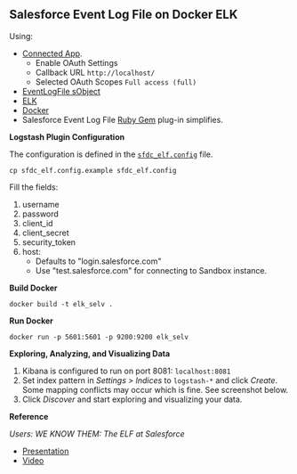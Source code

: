 ## Salesforce Event Log File on Docker ELK

Using:

* [Connected App](https://help.salesforce.com/apex/HTViewHelpDoc?id=connected_app_create.htm).
    * Enable OAuth Settings
    * Callback URL `http://localhost/`
    * Selected OAuth Scopes `Full access (full)`
* [EventLogFile sObject](https://developer.salesforce.com/docs/atlas.en-us.object_reference.meta/object_reference/sforce_api_objects_eventlogfile.htm) 
* [ELK](https://www.elastic.co/) 
* [Docker](https://www.docker.com/)
* Salesforce Event Log File [Ruby Gem](https://rubygems.org/gems/logstash-input-sfdc_elf/) plug-in simplifies.


**Logstash Plugin Configuration**

The configuration is defined in the [`sfdc_elf.config`](sfdc_elf.config.example) file.

```
cp sfdc_elf.config.example sfdc_elf.config
```

Fill the fields:
1. username
2. password
3. client_id
4. client_secret
5. security_token
6. host:
    * Defaults to "login.salesforce.com"
    * Use "test.salesforce.com" for connecting to Sandbox instance.

**Build Docker**
```
docker build -t elk_selv .
```

**Run Docker**
```
docker run -p 5601:5601 -p 9200:9200 elk_selv
```


**Exploring, Analyzing, and Visualizing Data**
1. Kibana is configured to run on port 8081: `localhost:8081`
2. Set index pattern in *Settings > Indices* to `logstash-*` and click *Create*. Some mapping conflicts may occur which is fine. See screenshot below.
3. Click *Discover* and start exploring and visualizing your data. 


**Reference**

*Users: WE KNOW THEM: The ELF at Salesforce*

* [Presentation](https://speakerdeck.com/elastic/users-we-know-them-the-elf-at-salesforce)
* [Video](https://www.elastic.co/elasticon/conf/2016/sf/users-we-know-them-the-elf-at-salesforce)


